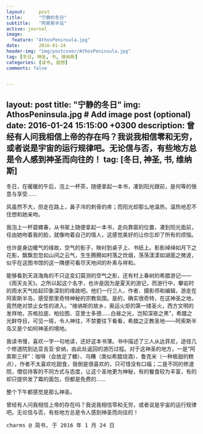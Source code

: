 ```yaml
---
layout:     post
title:      "宁静的冬日"
subtitle:   "阿索斯半岛"
active: journal
image:
  feature: "AthosPeninsula.jpg"
date:       2016-01-24
header-img: "img/postcover/AthosPeninsula.jpg"
tag: [冬日, 神圣, 书, 维纳斯]
categories: [读书, 遐想]
comments: false


---
```

layout: post
title: "宁静的冬日"
img: AthosPeninsula.jpg # Add image post (optional)
date: 2016-01-24 15:15:00 +0300
description: 曾经有人问我相信上帝的存在吗？我说我相信零和无穷，或者说是宇宙的运行规律吧。无论信与否，有些地方总是令人感到神圣而向往的！
tag: [冬日, 神圣, 书, 维纳斯]
---

冬日，在暖暖的午后，泡上一杯茶，随便拿起一本书，凑到阳光跟前，是何等的惬意与享受......

风虽然不大，但走在路上，鼻子冷的刺骨的疼；而阳光却那么地温热，温热地忍不住想和她亲吻。

我泡上一杯碧螺春，从书架上随便拿起一本书，走向靠窗的位置，凑到阳光面前，任由她吻着我的脸，就像吻着自己的情人，这感觉美好的让你忘却了所有的烦恼。

也许是身边暖气的缘故，空气的影子，映衬到桌子上、书纸上。影影绰绰如月下之花影，飘飘忽忽如山间之云气，生生腾腾如村落之炊烟，荡荡漾漾如湖面之微波，似乎在这图书馆的这一隅便可看尽天地间的朴素与祥和。

能够看到天涯海角的不只这变幻莫测的空气之影，还有村上春树的希腊游记——《雨天炎天》。之所以起这个名字，也许是因为是夏天的游记，而游行中，攀岩时的雨水天气给起印象深刻的缘故吧。他们一行三人，作者、摄影师和编辑，游走在阿索斯半岛，感受那里奇特神秘的宗教氛围。是的，确实很奇特，在这神圣之地，竟然绝对禁止女性的进入。“维纳斯的故乡，奥运火炬的第一缕圣火，西方文明的发祥地，苏格拉底、柏拉图、亚里士多德......白昼之光，岂知深夜之黑”，希腊之光鲜夺目，可见一斑，令人神往，不禁要往下看看，希腊之正教圣地——阿索斯半岛又是个如何神圣的境地。


我读书慢，喜欢一字一句地读，还好这本书薄。书中描述了三人从达菲尼，途径几个修道院到达亚吉亚·安纳，由此处返回的游历过程。对于这神圣的地方，一是“阿索斯三样”：咖啡（会放足了糖）、乌糟（类似希腊烧酒）、鲁克米（一种极甜的糕点），作者不太喜欢吃甜食，我倒是很喜欢的，只可惜没有口福；二是不同的修道院，僧侣待客的不同方式与态度，让这个圣地更为神秘，有的餐食较为丰富，有的却只提供发了霉的面包，但都是免费的......

整个下午都感觉是那么神圣。

曾经有人问我相信上帝的存在吗？我说我相信零和无穷，或者说是宇宙的运行规律吧。无论信与否，有些地方总是令人感到神圣而向往的！
                                                    
   <kbd>charms @ 简书, 于 2016 年 1 月 24 日</kbd>



